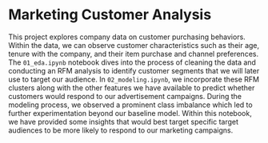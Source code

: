 # Marketing Customer Analysis

This project explores company data on customer purchasing behaviors. Within the data, we can observe customer characteristics such as their age, tenure with the company, and their item purchase and channel preferences. The `01_eda.ipynb` notebook dives into the process of cleaning the data and conducting an RFM analysis to identify customer segments that we will later use to target our audience. In `02_modeling.ipynb`, we incorporate these RFM clusters along with the other features we have available to predict whether customers would respond to our advertisement campaigns. During the modeling process, we observed a prominent class imbalance which led to further experimentation beyond our baseline model. Within this notebook, we have provided some insights that would best target specific target audiences to be more likely to respond to our marketing campaigns.   